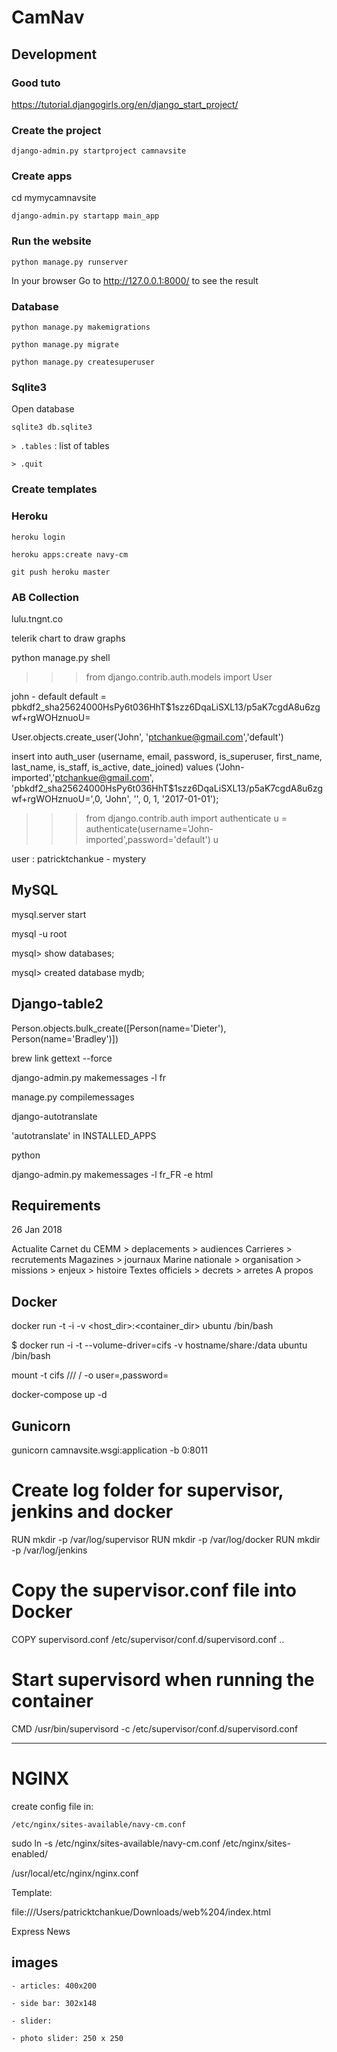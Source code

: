 # CamNav


## Development

### Good tuto
https://tutorial.djangogirls.org/en/django_start_project/

### Create the project

```django-admin.py startproject camnavsite```


### Create apps

cd mymycamnavsite

```django-admin.py startapp main_app```

### Run the website

```python manage.py runserver```


In your browser Go to http://127.0.0.1:8000/ to see the result

### Database

```python manage.py makemigrations```

```python manage.py migrate```

```python manage.py createsuperuser```

### Sqlite3

Open database

```sqlite3 db.sqlite3```

```> .tables``` : list of tables

```> .quit```


### Create templates


### Heroku

```
heroku login

heroku apps:create navy-cm

git push heroku master
```



### AB Collection
lulu.tngnt.co


telerik chart
to draw graphs


python manage.py shell

>>> from django.contrib.auth.models import User


john - default
default = pbkdf2_sha256$24000$HsPy6t036HhT$1szz6DqaLiSXL13/p5aK7cgdA8u6zgwf+rgWOHznuoU=

User.objects.create_user('John', 'ptchankue@gmail.com','default')


insert into auth_user (username, email, password, is_superuser, first_name, last_name, is_staff,
is_active, date_joined)
values ('John-imported','ptchankue@gmail.com',
'pbkdf2_sha256$24000$HsPy6t036HhT$1szz6DqaLiSXL13/p5aK7cgdA8u6zgwf+rgWOHznuoU=',0, 'John', '', 0,
1, '2017-01-01');

>>> from django.contrib.auth import authenticate
>>> u = authenticate(username='John-imported',password='default')
>>> u


user : patricktchankue - mystery
## MySQL

mysql.server start



mysql -u root

mysql> show databases;

mysql> created database mydb;



## Django-table2

Person.objects.bulk_create([Person(name='Dieter'), Person(name='Bradley')])


brew link gettext --force


django-admin.py makemessages -l fr

manage.py compilemessages


django-autotranslate

'autotranslate' in INSTALLED_APPS

python

django-admin.py makemessages -l fr_FR -e html

## Requirements

26 Jan 2018

Actualite
Carnet du CEMM
    > deplacements
    > audiences
Carrieres
    > recrutements
Magazines
    > journaux
Marine nationale
    > organisation
    > missions
    > enjeux
    > histoire
Textes officiels
    > decrets
    > arretes
A propos


## Docker

docker run -t -i -v <host_dir>:<container_dir>  ubuntu /bin/bash

$ docker run -i -t --volume-driver=cifs -v hostname/share:/data ubuntu /bin/bash


mount -t cifs //<host>/<path> /<localpath> -o user=<user>,password=<user>


docker-compose up -d

## Gunicorn

gunicorn camnavsite.wsgi:application -b 0:8011



# Create log folder for supervisor, jenkins and docker
RUN mkdir -p /var/log/supervisor
RUN mkdir -p /var/log/docker
RUN mkdir -p /var/log/jenkins
# Copy the supervisor.conf file into Docker
COPY supervisord.conf /etc/supervisor/conf.d/supervisord.conf
..
# Start supervisord when running the container
CMD /usr/bin/supervisord -c /etc/supervisor/conf.d/supervisord.conf

------------

# NGINX

create config file in:

    /etc/nginx/sites-available/navy-cm.conf

sudo ln -s /etc/nginx/sites-available/navy-cm.conf /etc/nginx/sites-enabled/


/usr/local/etc/nginx/nginx.conf


Template:

file:///Users/patricktchankue/Downloads/web%204/index.html

Express News

images
---
    - articles: 400x200

    - side bar: 302x148

    - slider:

    - photo slider: 250 x 250

